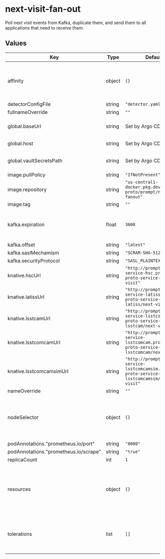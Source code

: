 # next-visit-fan-out

Poll next visit events from Kafka, duplicate them, and send them to all applications that need to receive them.

## Values

| Key | Type | Default | Description |
|-----|------|---------|-------------|
| affinity | object | `{}` | Affinity rules for the next-visit-fan-out deployment pod |
| detectorConfigFile | string | `"detector.yaml"` |  |
| fullnameOverride | string | `""` |  |
| global.baseUrl | string | Set by Argo CD | Base URL for the environment |
| global.host | string | Set by Argo CD | Host name for ingress |
| global.vaultSecretsPath | string | Set by Argo CD | Base path for Vault secrets |
| image.pullPolicy | string | `"IfNotPresent"` |  |
| image.repository | string | `"us-central1-docker.pkg.dev/prompt-proto/prompt/nextvisit-fanout"` |  |
| image.tag | string | `""` |  |
| kafka.expiration | float | `3600` | Maximum message age to consider, in seconds. |
| kafka.offset | string | `"latest"` |  |
| kafka.saslMechamism | string | `"SCRAM-SHA-512"` |  |
| kafka.securityProtocol | string | `"SASL_PLAINTEXT"` |  |
| knative.hscUrl | string | `"http://prompt-proto-service-hsc.prompt-proto-service-hsc/next-visit"` |  |
| knative.latissUrl | string | `"http://prompt-proto-service-latiss.prompt-proto-service-latiss/next-visit"` |  |
| knative.lsstcamUrl | string | `"http://prompt-proto-service-lsstcam.prompt-proto-service-lsstcam/next-visit"` |  |
| knative.lsstcomcamUrl | string | `"http://prompt-proto-service-lsstcomcam.prompt-proto-service-lsstcomcam/next-visit"` |  |
| knative.lsstcomcamsimUrl | string | `"http://prompt-proto-service-lsstcomcamsim.prompt-proto-service-lsstcomcamsim/next-visit"` |  |
| nameOverride | string | `""` |  |
| nodeSelector | object | `{}` | Node selection rules for the next-visit-fan-out deployment pod |
| podAnnotations."prometheus.io/port" | string | `"8000"` |  |
| podAnnotations."prometheus.io/scrape" | string | `"true"` |  |
| replicaCount | int | `1` |  |
| resources | object | `{}` | Resource limits and requests for the next-visit-fan-out deployment pod |
| tolerations | list | `[]` | Tolerations for the next-visit-fan-out deployment pod |
